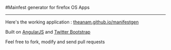 #Mainfest generator for firefox OS Apps

**************

Here's the working application : [theanam.github.io/manifestgen](theanam.github.io/manifestgen)


Built on [AngularJS](angularjs.org) and [Twitter Bootstrap](getbootstrap.com)


Feel free to fork, modify and send pull requests

